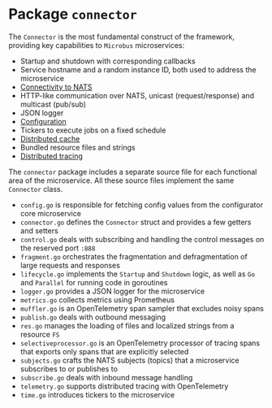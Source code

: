 # Package `connector`

The `Connector` is the most fundamental construct of the framework, providing key capabilities to `Microbus` microservices:

* Startup and shutdown with corresponding callbacks
* Service hostname and a random instance ID, both used to address the microservice
* [Connectivity to NATS](../tech/nats-connection.md)
* HTTP-like communication over NATS, unicast (request/response) and multicast (pub/sub)
* JSON logger
* [Configuration](../blocks/configuration.md)
* Tickers to execute jobs on a fixed schedule
* [Distributed cache](../blocks/distrib-cache.md)
* Bundled resource files and strings
* [Distributed tracing](../blocks/distrib-tracing.md)

The `connector` package includes a separate source file for each functional area of the microservice. All these source files implement the same `Connector` class.

* `config.go` is responsible for fetching config values from the configurator core microservice
* `connector.go` defines the `Connector` struct and provides a few getters and setters
* `control.go` deals with subscribing and handling the control messages on the reserved port `:888`
* `fragment.go` orchestrates the fragmentation and defragmentation of large requests and responses
* `lifecycle.go` implements the `Startup` and `Shutdown` logic, as well as `Go` and `Parallel` for running code in goroutines
* `logger.go` provides a JSON logger for the microservice
* `metrics.go` collects metrics using Prometheus
* `muffler.go` is an OpenTelemetry span sampler that excludes noisy spans
* `publish.go` deals with outbound messaging
* `res.go` manages the loading of files and localized strings from a resource `FS`
* `selectiveprocessor.go` is an OpenTelemetry processor of tracing spans that exports only spans that are explicitly selected
* `subjects.go` crafts the NATS subjects (topics) that a microservice subscribes to or publishes to
* `subscribe.go` deals with inbound message handling
* `telemetry.go` supports distributed tracing with OpenTelemetry
* `time.go` introduces tickers to the microservice
